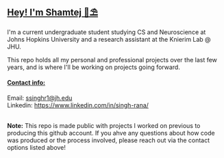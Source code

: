 ## <u>Hey! I'm Shamtej 👋⛱️</u>
I'm a current undergraduate student studying CS and Neuroscience at Johns Hopkins University and a research assistant at the Knierim Lab @ JHU. 

This repo holds all my personal and professional projects over the last few years, and is where I'll be working on projects going forward. <br> 

#### <u>Contact info:</u>
Email: [ssinghr1@jh.edu](mailto:ssinghr1@jh.edu) \
Linkedin: https://www.linkedin.com/in/singh-rana/ 

<br>
<b>Note:</b> This repo is made public with projects I worked on previous to producing this github account. If you ahve any questions about how code was produced or the process involved, please reach out via the contact options listed above!
